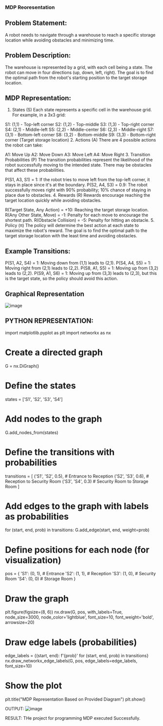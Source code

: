 ### MDP Reoresentation

## Problem Statement:
A robot needs to navigate through a warehouse to reach a specific storage location while avoiding obstacles and minimizing time.

## Problem Description:
The warehouse is represented by a grid, with each cell being a state. The robot can move in four directions (up, down, left, right). The goal is to find the optimal path from the robot's starting position to the target storage location.

## MDP Representation:
1. States (S)
Each state represents a specific cell in the warehouse grid. For example, in a 3x3 grid:

S1: (1,1) - Top-left corner
S2: (1,2) - Top-middle
S3: (1,3) - Top-right corner
S4: (2,1) - Middle-left
S5: (2,2) - Middle-center
S6: (2,3) - Middle-right
S7: (3,1) - Bottom-left corner
S8: (3,2) - Bottom-middle
S9: (3,3) - Bottom-right corner (Target storage location)
2. Actions (A)
There are 4 possible actions the robot can take:

A1: Move Up
A2: Move Down
A3: Move Left
A4: Move Right
3. Transition Probabilities (P)
The transition probabilities represent the likelihood of the robot successfully moving to the intended state. There may be obstacles that affect these probabilities.

P(S1, A3, S1) = 1: If the robot tries to move left from the top-left corner, it stays in place since it's at the boundary.
P(S2, A4, S3) = 0.9: The robot successfully moves right with 90% probability; 10% chance of staying in place due to obstacles.
4. Rewards (R)
Rewards encourage reaching the target location quickly while avoiding obstacles.

R(Target State, Any Action) = +10: Reaching the target storage location.
R(Any Other State, Move) = -1: Penalty for each move to encourage the shortest path.
R(Obstacle Collision) = -5: Penalty for hitting an obstacle.
5. Policy (π)
The policy will determine the best action at each state to maximize the robot's reward. The goal is to find the optimal path to the target storage location with the least time and avoiding obstacles.

## Example Transitions:
P(S1, A2, S4) = 1: Moving down from (1,1) leads to (2,1).
P(S4, A4, S5) = 1: Moving right from (2,1) leads to (2,2).
P(S8, A1, S5) = 1: Moving up from (3,2) leads to (2,2).
P(S9, A1, S6) = 1: Moving up from (3,3) leads to (2,3), but this is the target state, so the policy should avoid this action.

## Graphical Representation
![image](https://github.com/user-attachments/assets/cfa80fbc-599c-4de4-8698-8f596b587131)


## PYTHON REPRESENTATION:
import matplotlib.pyplot as plt
import networkx as nx

# Create a directed graph
G = nx.DiGraph()

# Define the states
states = ['S1', 'S2', 'S3', 'S4']

# Add nodes to the graph
G.add_nodes_from(states)

# Define the transitions with probabilities
transitions = [
    ('S1', 'S2', 0.5),  # Entrance to Reception
    ('S2', 'S3', 0.6),  # Reception to Security Room
    ('S3', 'S4', 0.3)   # Security Room to Storage Room
]

# Add edges to the graph with labels as probabilities
for (start, end, prob) in transitions:
    G.add_edge(start, end, weight=prob)

# Define positions for each node (for visualization)
pos = {
    'S1': (0, 1),  # Entrance
    'S2': (1, 1),  # Reception
    'S3': (1, 0),  # Security Room
    'S4': (0, 0)   # Storage Room
}

# Draw the graph
plt.figure(figsize=(8, 6))
nx.draw(G, pos, with_labels=True, node_size=3000, node_color='lightblue', font_size=10, font_weight='bold', arrowsize=20)

# Draw edge labels (probabilities)
edge_labels = {(start, end): f'{prob}' for (start, end, prob) in transitions}
nx.draw_networkx_edge_labels(G, pos, edge_labels=edge_labels, font_size=10)

# Show the plot
plt.title("MDP Representation Based on Provided Diagram")
plt.show()


OUTPUT:
![image](https://github.com/user-attachments/assets/ba6f6e63-a878-4e9a-ba74-f44e519f53c2)


RESULT:
THe project for programming MDP executed Successfully.
